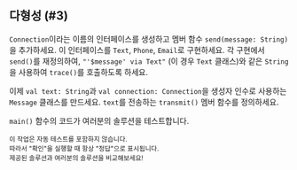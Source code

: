 ## 다형성 (#3)

`Connection`이라는 이름의 인터페이스를 생성하고 멤버 함수 `send(message: String)`을 추가하세요. 이 인터페이스를 `Text`, `Phone`, `Email`로 구현하세요. 각 구현에서 `send()`를 재정의하여, `"'$message' via Text"` (이 경우 `Text` 클래스)와 같은 `String`을 사용하여 `trace()`를 호출하도록 하세요.

이제 `val text: String`과 `val connection: Connection`을 생성자 인수로 사용하는 `Message` 클래스를 만드세요. `text`를 전송하는 `transmit()` 멤버 함수를 정의하세요.

`main()` 함수의 코드가 여러분의 솔루션을 테스트합니다.

<sub> 이 작업은 자동 테스트를 포함하지 않습니다.  
따라서 "확인"을 실행할 때 항상 "정답"으로 표시됩니다.  
제공된 솔루션과 여러분의 솔루션을 비교해보세요! </sub>